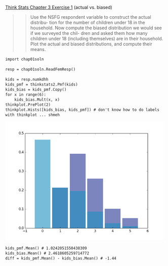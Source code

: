 [Think Stats Chapter 3 Exercise 1](http://greenteapress.com/thinkstats2/html/thinkstats2004.html#toc31) (actual vs. biased)

>>  Use the NSFG respondent variable to construct the actual distribu- tion for the number of children under 18 in the household. Now compute the biased distribution we would see if we surveyed the chil- dren and asked them how many children under 18 (including themselves) are in their household. Plot the actual and biased distributions, and compute their means.


```
import chap01soln

resp = chap01soln.ReadFemResp()

kids = resp.numkdhh
kids_pmf = thinkstats2.Pmf(kids)
kids_bias = kids_pmf.Copy()
for x in range(6):
	kids_bias.Mult(x, x)
thinkplot.PrePlot(2)
thinkplot.Hists([kids_bias, kids_pmf]) # don't know how to do labels with thinkplot ... shmeh
```
<img src = 'ch3_154_num_kids.png' width = 500px>

```
kids_pmf.Mean() # 1.0242051550438309
kids_bias.Mean() # 2.4618605259714772
diff = kids_pmf.Mean() - kids_bias.Mean() # -1.44
```

